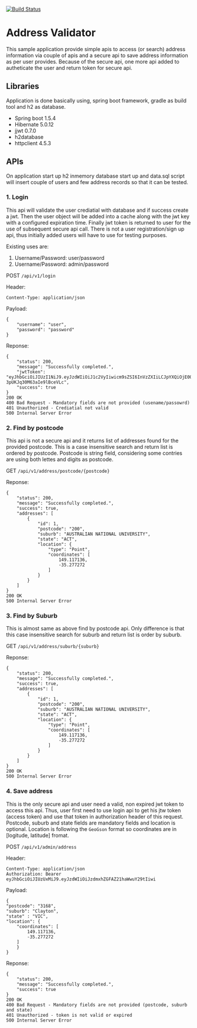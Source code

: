 [![Build Status](https://travis-ci.org/thisarattr/address-validator.svg?branch=master)](https://travis-ci.org/thisarattr/address-validator)

# Address Validator
This sample application provide simple apis to access (or search) address information via couple of apis and a secure api to save address information as per user provides. Because of the secure api, one more api added to autheticate the user and return token for secure api.

## Libraries
Application is done basically using, spring boot framework, gradle as build tool and h2 as database.
* Spring boot 1.5.4
* Hibernate 5.0.12
* jjwt 0.7.0
* h2database
* httpclient 4.5.3

## APIs
On application start up h2 inmemory database start up and data.sql script will insert couple of users and few address records so that it can be tested.
### 1. Login
This api will validate the user crediatial with database and if success create a jwt. Then the user object will be added into a cache along with the jwt key with a configured expiration time. Finally jwt token is returned to user for the use of subsequent secure api call.
There is not a user registration/sign up api, thus initially added users will have to use for testing purposes.

Existing uses are:
1. Username/Password: user/password
2. Username/Password: admin/password

POST `/api/v1/login`

Header:
```
Content-Type: application/json
```
Payload:
```
{
	"username": "user",
 	"password": "password"
}
```
Reponse:
```
{
    "status": 200,
    "message": "Successfully completed.",
    "jwtToken": "eyJhbGciOiJIUzI1NiJ9.eyJzdWIiOiJ1c2VyIiwicm9sZSI6InVzZXIiLCJpYXQiOjE0OTk2MDYwMjZ9.65jviaKdgPhhY4ysBzzT-3pUKJq30M63aIe9lBceVLc",
    "success": true
}
200 OK
400 Bad Request - Mandatory fields are not provided (usename/passowrd)
401 Unauthorized - Crediatial not valid
500 Internal Server Error
```
### 2. Find by postcode
This api is not a secure api and it returns list of addresses found for the provided postcode. This is a case insensitive search and return list is ordered by postcode. Postcode is string field, considering some contries are using both lettes and digits as postcode.

GET `/api/v1/address/postcode/{postcode}`

Reponse:
```
{
    "status": 200,
    "message": "Successfully completed.",
    "success": true,
    "addresses": [
        {
            "id": 1,
            "postcode": "200",
            "suburb": "AUSTRALIAN NATIONAL UNIVERSITY",
            "state": "ACT",
            "location": {
                "type": "Point",
                "coordinates": [
                    149.117136,
                    -35.277272
                ]
            }
        }
    ]
}
200 OK
500 Internal Server Error
```
### 3. Find by Suburb
This is almost same as above find by postcode api. Only difference is that this case insensitive search for suburb and return list is order by suburb.

GET `/api/v1/address/suburb/{suburb}`

Reponse:
```
{
    "status": 200,
    "message": "Successfully completed.",
    "success": true,
    "addresses": [
        {
            "id": 1,
            "postcode": "200",
            "suburb": "AUSTRALIAN NATIONAL UNIVERSITY",
            "state": "ACT",
            "location": {
                "type": "Point",
                "coordinates": [
                    149.117136,
                    -35.277272
                ]
            }
        }
    ]
}
200 OK
500 Internal Server Error
```
### 4. Save address
This is the only secure api and user need a valid, non expired jwt token to access this api. Thus, user first need to use login api to get his jtw token (access token) and use that token in authorization header of this request. Postcode, suburb and state fields are mandatory fields and location is optional. Location is following the `GeoGson` format so coordinates are in [logitude, latitude] fromat.

POST `/api/v1/admin/address`

Header:
```
Content-Type: application/json
Authorization: Bearer eyJhbGciOiJIUzUxMiJ9.eyJzdWIiOiJzdmxhZGFAZ21haWwuY29tIiwi
```
Payload:
```
{
"postcode": "3168",
"suburb": "Clayton",
"state" : "VIC",
"location": {
	"coordinates": [
	    149.117136,
	    -35.277272
	]
    }
}
```

Reponse:
```
{
    "status": 200,
    "message": "Successfully completed.",
    "success": true
}
200 OK
400 Bad Request - Mandatory fields are not provided (postcode, suburb and state)
401 Unauthorized - token is not valid or expired
500 Internal Server Error
```
